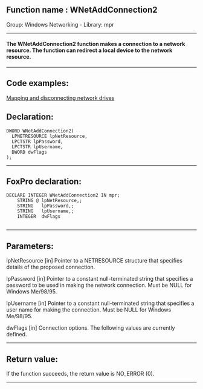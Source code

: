 
## Function name : WNetAddConnection2
Group: Windows Networking - Library: mpr    
***  


#### The WNetAddConnection2 function makes a connection to a network resource. The function can redirect a local device to the network resource.
***  


## Code examples:
[Mapping and disconnecting network drives](../../samples/sample_387.md)  

## Declaration:
```foxpro  
DWORD WNetAddConnection2(
  LPNETRESOURCE lpNetResource,
  LPCTSTR lpPassword,
  LPCTSTR lpUsername,
  DWORD dwFlags
);  
```  
***  


## FoxPro declaration:
```foxpro  
DECLARE INTEGER WNetAddConnection2 IN mpr;
	STRING @ lpNetResource,;
	STRING   lpPassword,;
	STRING   lpUsername,;
	INTEGER  dwFlags
  
```  
***  


## Parameters:
lpNetResource 
[in] Pointer to a NETRESOURCE structure that specifies details of the proposed connection.

lpPassword 
[in] Pointer to a constant null-terminated string that specifies a password to be used in making the network connection. Must be NULL for Windows Me/98/95.

lpUsername 
[in] Pointer to a constant null-terminated string that specifies a user name for making the connection. Must be NULL for Windows Me/98/95.

dwFlags 
[in] Connection options. The following values are currently defined.  
***  


## Return value:
If the function succeeds, the return value is NO_ERROR (0).  
***  

